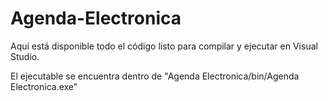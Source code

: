 # Agenda-Electronica

Aquí está disponible todo el código listo para compilar y ejecutar en Visual Studio.

El ejecutable se encuentra dentro de "Agenda Electronica/bin/Agenda Electronica.exe"
